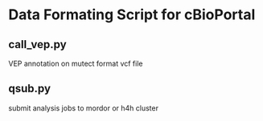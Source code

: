 # Data Formating Script for cBioPortal
## call_vep.py
VEP annotation on mutect format vcf file
## qsub.py
submit analysis jobs to mordor or h4h cluster
